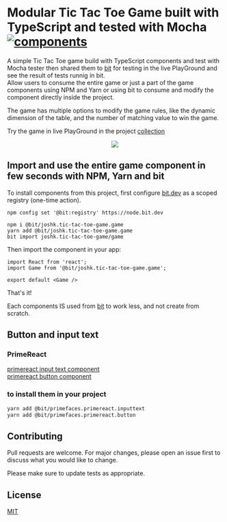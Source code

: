 # Modular Tic Tac Toe Game built with TypeScript and tested with Mocha [![components](https://img.shields.io/bit/collection/total-components/joshk/tic-tac-toe-game.svg)](https://bit.dev/joshk/tic-tac-toe-game)

A simple Tic Tac Toe game build with TypeScript components and test with Mocha tester then shared them to [bit](https://bit.dev/joshk/tic-tac-toe-game) for testing in the live PlayGround and see the result of tests runnig in bit.  
Allow users to consume the entire game or just a part of the game components using NPM and Yarn or using bit to consume and modify the component directly inside the project.  

The game has multiple options to modify the game rules, like the dynamic dimension of the table, and the number of matching value to win the game.

Try the game in live PlayGround in the project [collection](https://bit.dev/joshk/tic-tac-toe-game)

<p align="center">
  <a href="https://bit.dev/joshk/tic-tac-toe-game"><img src="https://i.imagesup.co/images2/524e0b55c67eb5ae8a0ca15a76d54df9930a50c9.jpg"></a>
</p>

## Import and use the entire game component in few seconds with NPM, Yarn and bit
To install components from this project, first configure [bit.dev](https://bit.dev) as a scoped registry (one-time action).  
```
npm config set '@bit:registry' https://node.bit.dev

npm i @bit/joshk.tic-tac-toe-game.game
yarn add @bit/joshk.tic-tac-toe-game.game
bit import joshk.tic-tac-toe-game/game
```

Then import the component in your app:
```
import React from 'react';
import Game from '@bit/joshk.tic-tac-toe-game.game';

export default <Game />
```

That's it!

Each components IS used from [bit](https://bit.dev) to work less, and not create from scratch.

## Button and input text

### PrimeReact
[primereact input text component](https://bit.dev/primefaces/primereact/inputtext)   
[primereact button component](https://bit.dev/primefaces/primereact/button)  

### to install them in your project

```bash
yarn add @bit/primefaces.primereact.inputtext
yarn add @bit/primefaces.primereact.button 
```

## Contributing
Pull requests are welcome. For major changes, please open an issue first to discuss what you would like to change.

Please make sure to update tests as appropriate.

## License
[MIT](https://choosealicense.com/licenses/mit/)  
